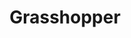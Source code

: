 ---
title: "Grasshopper"
categories: ["Development"]

link:
    url: "https://grasshopper.app/"
    dead: true

message: "Learning to develop enables a better understanding of the behind-the-scenes of the platforms we use."
---
